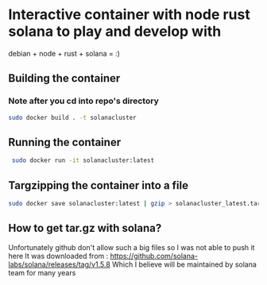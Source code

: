 # Interactive container with node rust solana to play and develop with
debian + node + rust + solana = :)

## Building the container

### Note after you cd into repo's directory
```bash
sudo docker build . -t solanacluster 
```

## Running the container

```bash
 sudo docker run -it solanacluster:latest 
```

## Targzipping the container into a file

```bash
sudo docker save solanacluster:latest | gzip > solanacluster_latest.tar.gz
```

## How to get tar.gz with solana?
Unfortunately github don't allow such a big files so I was not able to push it here
It was downloaded from : https://github.com/solana-labs/solana/releases/tag/v1.5.8
Which I believe will be maintained by solana team for many years
